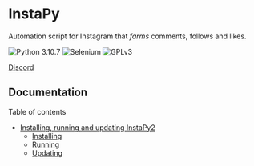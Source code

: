 # InstaPy
Automation script for Instagram that *farms* comments, follows and likes.

![Python 3.10.7](https://img.shields.io/static/v1?label=Built%20with&message=Python%203.10.7&color=red)
![Selenium](https://img.shields.io/static/v1?label=Built%20with&message=Selenium&color=yellow)
![GPLv3](https://img.shields.io/static/v1?label=License&message=GPLv3&color=blue)

[Discord](https://discord.gg/TY8pt8e5Xg)

## Documentation
Table of contents
- [Installing, running and updating InstaPy2](./documentation/install-run-update.md)
  - [Installing](./documentation/install-and-run.md#installing)
  - [Running](./documentation/install-and-run.md#running)
  - [Updating](./documentation/install-and-run.md#updating)